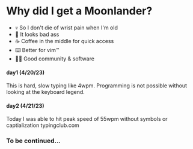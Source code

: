 # Why did I get a Moonlander?

- 💀 So I don't die of wrist pain when I'm old
- 🎨 It looks bad ass 
- ☕ Coffee in the middle for quick access
- ⌨️ Better for vim™
- 🧑‍💻 Good community & software

#### day1 (4/20/23)

This is hard, slow typing like 4wpm. Programming is not possible without looking at the keyboard legend.

#### day2 (4/21/23)

Today I was able to hit peak speed of 55wpm without symbols or captialization typingclub.com

### To be continued... 

